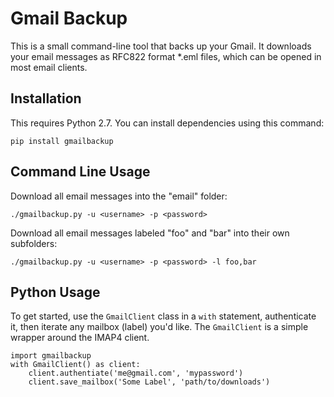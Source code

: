 # Gmail Backup

This is a small command-line tool that backs up your Gmail.
It downloads your email messages as RFC822 format *.eml files, which can be opened in most email clients.


## Installation

This requires Python 2.7.
You can install dependencies using this command:

	pip install gmailbackup


## Command Line Usage

Download all email messages into the "email" folder:

    ./gmailbackup.py -u <username> -p <password>

Download all email messages labeled "foo" and "bar" into their own subfolders:

	./gmailbackup.py -u <username> -p <password> -l foo,bar

## Python Usage

To get started, use the `GmailClient` class in a `with` statement, authenticate it, then iterate any mailbox (label) you'd like.
The `GmailClient` is a simple wrapper around the IMAP4 client.

	import gmailbackup
	with GmailClient() as client:
		client.authentiate('me@gmail.com', 'mypassword')
		client.save_mailbox('Some Label', 'path/to/downloads')

